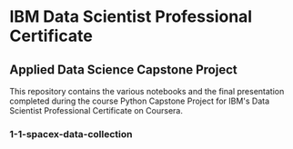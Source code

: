 # IBM Data Scientist Professional Certificate
## Applied Data Science Capstone Project

This repository contains the various notebooks and the final presentation completed during the course Python Capstone Project for IBM's Data Scientist Professional Certificate on Coursera.


### 1-1-spacex-data-collection


